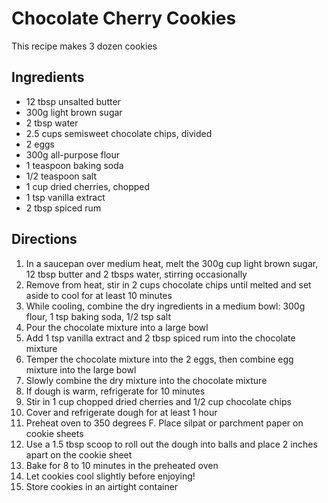 # Chocolate Cherry Cookies

This recipe makes 3 dozen cookies

## Ingredients 

* 12 tbsp unsalted butter
* 300g light brown sugar
* 2 tbsp water
* 2.5 cups semisweet chocolate chips, divided
* 2 eggs
* 300g all-purpose flour
* 1 teaspoon baking soda
* 1/2 teaspoon salt
* 1 cup dried cherries, chopped
* 1 tsp vanilla extract
* 2 tbsp spiced rum

## Directions
1. In a saucepan over medium heat, melt the 300g cup light brown sugar, 12 tbsp butter and 2 tbsps water, stirring occasionally
1. Remove from heat, stir in 2 cups chocolate chips until melted and set aside to cool for at least 10 minutes
1. While cooling, combine the dry ingredients in a medium bowl: 300g flour, 1 tsp baking soda, 1/2 tsp salt
1. Pour the chocolate mixture into a large bowl
1. Add 1 tsp vanilla extract and 2 tbsp spiced rum into the chocolate mixture
1. Temper the chocolate mixture into the 2 eggs, then combine egg mixture into the large bowl
1. Slowly combine the dry mixture into the chocolate mixture
1. If dough is warm, refrigerate for 10 minutes
1. Stir in 1 cup chopped dried cherries and 1/2 cup chocolate chips
1. Cover and refrigerate dough for at least 1 hour
1. Preheat oven to 350 degrees F. Place silpat or parchment paper on cookie sheets
1. Use a 1.5 tbsp scoop to roll out the dough into balls and place 2 inches apart on the cookie sheet
1. Bake for 8 to 10 minutes in the preheated oven
1. Let cookies cool slightly before enjoying!
1. Store cookies in an airtight container
